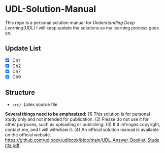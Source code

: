 # UDL-Solution-Manual
This repo is a personal solution manual for *Understanding Deep Learning*(UDL)
I will keep update the solutions as my learning process goes on.

## Update List
- [x] Ch1
- [x] Ch2
- [x] Ch7
- [x] Ch9

## Structure

- `src/`: Latex source file

**Several things need to be emphasized:**
(1) This solution is for personal study only and not intended for publication. (2) Please do not use it for other purposes, such as uploading or publishing. (3) If it infringes copyright, contact me, and I will withdraw it. (4) An official solution manual is available on the official website.
https://github.com/udlbook/udlbook/blob/main/UDL_Answer_Booklet_Students.pdf
